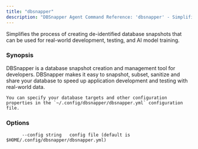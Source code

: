 ```yaml
---
title: "dbsnapper"
description: "DBSnapper Agent Command Reference: 'dbsnapper' - Simplifies the process of creating de-identified database snapshots that can be used for real-world development, testing, and AI model training."
---
```

Simplifies the process of creating de-identified database snapshots that can be used for real-world development, testing, and AI model training.

### Synopsis


DBSnapper is a database snapshot creation and management tool for developers. 
	DBSnapper makes it easy to snapshot, subset, sanitize and share your database to speed up application development and testing with real-world data.
	
	You can specify your database targets and other configuration properties in the `~/.config/dbsnapper/dbsnapper.yml` configuration file.
	

### Options

```
      --config string   config file (default is $HOME/.config/dbsnapper/dbsnapper.yml)
```

